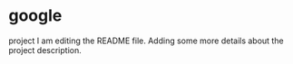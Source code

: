 # google
project
I am editing the README file. Adding some more details about the project description.
